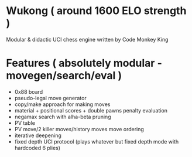 # Wukong ( around 1600 ELO strength )
Modular & didactic UCI chess engine written by Code Monkey King

# Features ( absolutely modular - movegen/search/eval )
  - 0x88 board
  - pseudo-legal move generator
  - copy/make approach for making moves
  - material + positional scores + double pawns penalty evaluation
  - negamax search with alha-beta pruning
  - PV table
  - PV move/2 killer moves/history moves move ordering
  - iterative deepening
  - fixed depth UCI protocol (plays whatever but fixed depth mode with hardcoded 6 plies)
